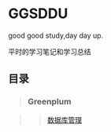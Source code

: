 # GGSDDU
good good study,day day up.

平时的学习笔记和学习总结

## 目录

>### Greenplum

>> [数据库管理](Database\Greenplum\数据库管理.md)